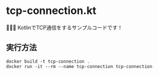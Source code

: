 # tcp-connection.kt

🪫🪫🪫 KotlinでTCP通信をするサンプルコードです！  

## 実行方法

```shell
docker build -t tcp-connection .
docker run -it --rm --name tcp-connection tcp-connection
```
